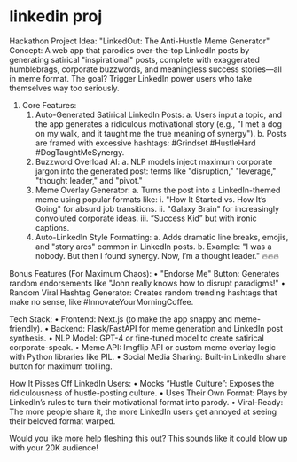 # linkedin proj 


Hackathon Project Idea: "LinkedOut: The Anti-Hustle Meme Generator"
Concept:
A web app that parodies over-the-top LinkedIn posts by generating satirical "inspirational" posts, complete with exaggerated humblebrags, corporate buzzwords, and meaningless success stories—all in meme format. The goal? Trigger LinkedIn power users who take themselves way too seriously.

1. Core Features:
    1. Auto-Generated Satirical LinkedIn Posts:
        a. Users input a topic, and the app generates a ridiculous motivational story (e.g., "I met a dog on my walk, and it taught me the true meaning of synergy").
        b. Posts are framed with excessive hashtags: #Grindset #HustleHard #DogTaughtMeSynergy.
    2. Buzzword Overload AI:
        a. NLP models inject maximum corporate jargon into the generated post: terms like "disruption," "leverage," "thought leader," and "pivot."
    3. Meme Overlay Generator:
        a. Turns the post into a LinkedIn-themed meme using popular formats like:
            i. "How It Started vs. How It’s Going" for absurd job transitions.
            ii. "Galaxy Brain" for increasingly convoluted corporate ideas.
            iii. “Success Kid” but with ironic captions.
    4. Auto-LinkedIn Style Formatting:
        a. Adds dramatic line breaks, emojis, and "story arcs" common in LinkedIn posts.
        b. Example:
"I was a nobody.
But then I found synergy.
Now, I’m a thought leader."
🔥🔥🔥

Bonus Features (For Maximum Chaos):
    • "Endorse Me" Button: Generates random endorsements like "John really knows how to disrupt paradigms!"
    • Random Viral Hashtag Generator: Creates random trending hashtags that make no sense, like #InnovateYourMorningCoffee.

Tech Stack:
    • Frontend: Next.js (to make the app snappy and meme-friendly).
    • Backend: Flask/FastAPI for meme generation and LinkedIn post synthesis.
    • NLP Model: GPT-4 or fine-tuned model to create satirical corporate-speak.
    • Meme API: Imgflip API or custom meme overlay logic with Python libraries like PIL.
    • Social Media Sharing: Built-in LinkedIn share button for maximum trolling.

How It Pisses Off LinkedIn Users:
    • Mocks “Hustle Culture”: Exposes the ridiculousness of hustle-posting culture.
    • Uses Their Own Format: Plays by LinkedIn’s rules to turn their motivational format into parody.
    • Viral-Ready: The more people share it, the more LinkedIn users get annoyed at seeing their beloved format warped.

Would you like more help fleshing this out? This sounds like it could blow up with your 20K audience!
